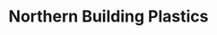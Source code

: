 ---
title: "Northern Building Plastics"
url: /chester-le-street/northern-building-plastics/
shop: Baustoffe
---